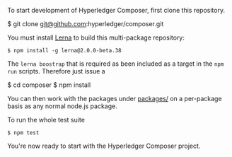 To start development of Hyperledger Composer, first clone this repository.

  $ git clone git@github.com:hyperledger/composer.git

You must install [Lerna](https://lernajs.io) to build this multi-package repository:

    $ npm install -g lerna@2.0.0-beta.38

The `lerna boostrap` that is required as been included as a target in the `npm run` scripts. Therefore just issue a

   $ cd composer
   $ npm install

You can then work with the packages under [packages/](packages/) on a per-package basis as any normal node.js package.

To run the whole test suite

    $ npm test

You're now ready to start with the Hyperledger Composer project.

